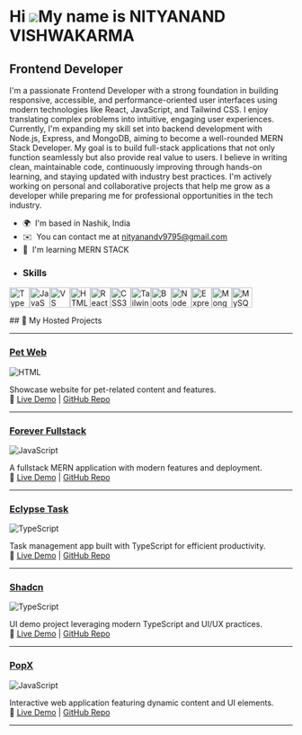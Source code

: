 Hi ![](https://user-images.githubusercontent.com/18350557/176309783-0785949b-9127-417c-8b55-ab5a4333674e.gif)My name is NITYANAND VISHWAKARMA
=============================================================================================================================================

Frontend Developer
------------------

I'm a passionate Frontend Developer with a strong foundation in building responsive, accessible, and performance-oriented user interfaces using modern technologies like React, JavaScript, and Tailwind CSS. I enjoy translating complex problems into intuitive, engaging user experiences. Currently, I'm expanding my skill set into backend development with Node.js, Express, and MongoDB, aiming to become a well-rounded MERN Stack Developer. My goal is to build full-stack applications that not only function seamlessly but also provide real value to users. I believe in writing clean, maintainable code, continuously improving through hands-on learning, and staying updated with industry best practices. I'm actively working on personal and collaborative projects that help me grow as a developer while preparing me for professional opportunities in the tech industry.

*   🌍  I'm based in Nashik, India
*   ✉️  You can contact me at [nityanandv9795@gmail.com](mailto:nityanandv9795@gmail.com)
*   🧠  I'm learning MERN STACK
*   ### Skills 
<p align="left">
<a href="https://www.typescriptlang.org/" target="_blank" rel="noreferrer"><img src="https://raw.githubusercontent.com/danielcranney/readme-generator/main/public/icons/skills/typescript-colored.svg" width="36" height="36" alt="TypeScript" /></a><a href="https://developer.mozilla.org/en-US/docs/Web/JavaScript" target="_blank" rel="noreferrer"><img src="https://raw.githubusercontent.com/danielcranney/readme-generator/main/public/icons/skills/javascript-colored.svg" width="36" height="36" alt="JavaScript" /></a><a href="https://code.visualstudio.com/" target="_blank" rel="noreferrer"><img src="https://raw.githubusercontent.com/danielcranney/readme-generator/main/public/icons/skills/visualstudiocode.svg" width="36" height="36" alt="VS Code" /></a><a href="https://developer.mozilla.org/en-US/docs/Glossary/HTML5" target="_blank" rel="noreferrer"><img src="https://raw.githubusercontent.com/danielcranney/readme-generator/main/public/icons/skills/html5-colored.svg" width="36" height="36" alt="HTML5" /></a><a href="https://reactjs.org/" target="_blank" rel="noreferrer"><img src="https://raw.githubusercontent.com/danielcranney/readme-generator/main/public/icons/skills/react-colored.svg" width="36" height="36" alt="React" /></a><a href="https://www.w3.org/TR/CSS/#css" target="_blank" rel="noreferrer"><img src="https://raw.githubusercontent.com/danielcranney/readme-generator/main/public/icons/skills/css3-colored.svg" width="36" height="36" alt="CSS3" /></a><a href="https://tailwindcss.com/" target="_blank" rel="noreferrer"><img src="https://raw.githubusercontent.com/danielcranney/readme-generator/main/public/icons/skills/tailwindcss-colored.svg" width="36" height="36" alt="TailwindCSS" /></a><a href="https://getbootstrap.com/" target="_blank" rel="noreferrer"><img src="https://raw.githubusercontent.com/danielcranney/readme-generator/main/public/icons/skills/bootstrap-colored.svg" width="36" height="36" alt="Bootstrap" /></a><a href="https://nodejs.org/en/" target="_blank" rel="noreferrer"><img src="https://raw.githubusercontent.com/danielcranney/readme-generator/main/public/icons/skills/nodejs-colored.svg" width="36" height="36" alt="NodeJS" /></a><a href="https://expressjs.com/" target="_blank" rel="noreferrer"><img src="https://raw.githubusercontent.com/danielcranney/readme-generator/main/public/icons/skills/express-colored.svg" width="36" height="36" alt="Express" /></a><a href="https://www.mongodb.com/" target="_blank" rel="noreferrer"><img src="https://raw.githubusercontent.com/danielcranney/readme-generator/main/public/icons/skills/mongodb-colored.svg" width="36" height="36" alt="MongoDB" /></a><a href="https://www.mysql.com/" target="_blank" rel="noreferrer"><img src="https://raw.githubusercontent.com/danielcranney/readme-generator/main/public/icons/skills/mysql-colored.svg" width="36" height="36" alt="MySQL" /></a>
                    </p>
## 🚀 My Hosted Projects

---

### <a href="https://pet-web-xi.vercel.app" target="_blank">Pet Web</a>  
![HTML](https://img.shields.io/badge/HTML-lightgrey?logo=html5&logoColor=E34F26)
  
Showcase website for pet-related content and features.  
🔗 [Live Demo](https://pet-web-xi.vercel.app) | [GitHub Repo](https://github.com/nityanand22/Pet_web)

---

### <a href="https://forever-backend-theta-olive.vercel.app" target="_blank">Forever Fullstack</a>  
![JavaScript](https://img.shields.io/badge/JavaScript-yellow?logo=javascript&logoColor=F7DF1E)
  
A fullstack MERN application with modern features and deployment.  
🔗 [Live Demo](https://forever-backend-theta-olive.vercel.app) | [GitHub Repo](https://github.com/nityanand22/Forever_Fullstack)

---

### <a href="https://eclypse-task.vercel.app" target="_blank">Eclypse Task</a>  
![TypeScript](https://img.shields.io/badge/TypeScript-lightblue?logo=typescript&logoColor=3178C6)
  
Task management app built with TypeScript for efficient productivity.  
🔗 [Live Demo](https://eclypse-task.vercel.app) | [GitHub Repo](https://github.com/nityanand22/Eclypse-Task)

---

### <a href="https://shadcn-gules.vercel.app" target="_blank">Shadcn</a>  
![TypeScript](https://img.shields.io/badge/TypeScript-lightblue?logo=typescript&logoColor=3178C6)
  
UI demo project leveraging modern TypeScript and UI/UX practices.  
🔗 [Live Demo](https://shadcn-gules.vercel.app) | [GitHub Repo](https://github.com/nityanand22/Shadcn)

---

### <a href="https://pop-x-nu-drab.vercel.app" target="_blank">PopX</a>  
![JavaScript](https://img.shields.io/badge/JavaScript-yellow?logo=javascript&logoColor=F7DF1E)
  
Interactive web application featuring dynamic content and UI elements.  
🔗 [Live Demo](https://pop-x-nu-drab.vercel.app) | [GitHub Repo](https://github.com/nityanand22/PopX)

---

<!-- Add more projects below as you deploy them! -->
